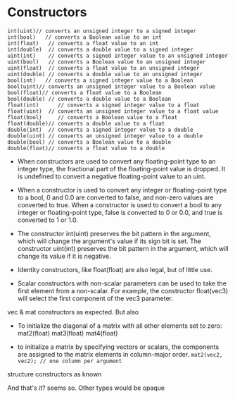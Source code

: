 # Constructors

```
int(uint)// converts an unsigned integer to a signed integer
int(bool)   // converts a Boolean value to an int
int(float)   // converts a float value to an int
int(double)  // converts a double value to a signed integer
uint(int)    // converts a signed integer value to an unsigned integer
uint(bool)   // converts a Boolean value to an unsigned integer
uint(float)  // converts a float value to an unsigned integer
uint(double) // converts a double value to an unsigned integer
bool(int)   // converts a signed integer value to a Boolean
bool(uint)// converts an unsigned integer value to a Boolean value
bool(float)// converts a float value to a Boolean
bool(double) // converts a double value to a Boolean
float(int)      // converts a signed integer value to a float
float(uint)  // converts an unsigned integer value to a float value
float(bool)     // converts a Boolean value to a float
float(double)// converts a double value to a float
double(int)  // converts a signed integer value to a double
double(uint) // converts an unsigned integer value to a double
double(bool) // converts a Boolean value to a double
double(float)// converts a float value to a double
```

- When constructors are used to convert any floating-point type to an
  integer type, the fractional part of the floating-point value is
  dropped. It is undefined to convert a negative floating-point value
  to an uint.

- When a constructor is used to convert any integer or floating-point
  type to a bool, 0 and 0.0 are converted to false, and non-zero
  values are converted to true. When a constructor is used to convert
  a bool to any integer or floating-point type, false is converted to
  0 or 0.0, and true is converted to 1 or 1.0.

- The constructor int(uint) preserves the bit pattern in the argument,
  which will change the argument's value if its sign bit is set. The
  constructor uint(int) preserves the bit pattern in the argument,
  which will change its value if it is negative.

- Identity constructors, like float(float) are also legal, but of
  little use.

- Scalar constructors with non-scalar parameters can be used to take
  the first element from a non-scalar.  For example, the constructor
  float(vec3) will select the first component of the vec3 parameter.

vec & mat constructors as expected. But also

- To initialize the diagonal of a matrix with all other elements set to zero:
  mat2(float)
  mat3(float)
  mat4(float)

- to initialize a matrix by specifying vectors or scalars, the
  components are assigned to the matrix elements in column-major
  order. `mat2(vec2, vec2); // one column per argument`

structure constructors as known

And that's it? seems so. Other types would be opaque

